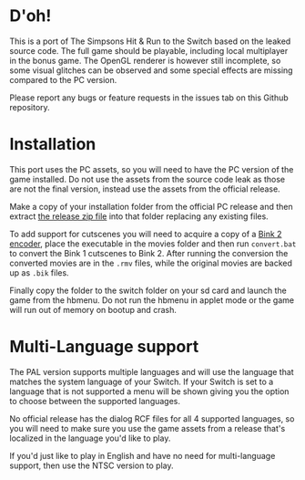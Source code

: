# D'oh!

This is a port of The Simpsons Hit & Run to the Switch based on the leaked source code. The full game should be playable, including local multiplayer in the bonus game. The OpenGL renderer is however still incomplete, so some visual glitches can be observed and some special effects are missing compared to the PC version.

Please report any bugs or feature requests in the issues tab on this Github repository.

# Installation

This port uses the PC assets, so you will need to have the PC version of the game installed. Do not use the assets from the source code leak as those are not the final version, instead use the assets from the official release.

Make a copy of your installation folder from the official PC release and then extract [the release zip file](https://github.com/ZenoArrows/The-Simpsons-Hit-and-Run/releases) into that folder replacing any existing files.

To add support for cutscenes you will need to acquire a copy of a [Bink 2 encoder](https://github.com/marcussacana/Bink2), place the executable in the movies folder and then run `convert.bat` to convert the Bink 1 cutscenes to Bink 2. After running the conversion the converted movies are in the `.rmv` files, while the original movies are backed up as `.bik` files.

Finally copy the folder to the switch folder on your sd card and launch the game from the hbmenu. Do not run the hbmenu in applet mode or the game will run out of memory on bootup and crash.

# Multi-Language support

The PAL version supports multiple languages and will use the language that matches the system language of your Switch. If your Switch is set to a language that is not supported a menu will be shown giving you the option to choose between the supported languages.

No official release has the dialog RCF files for all 4 supported languages, so you will need to make sure you use the game assets from a release that's localized in the language you'd like to play.

If you'd just like to play in English and have no need for multi-language support, then use the NTSC version to play.
